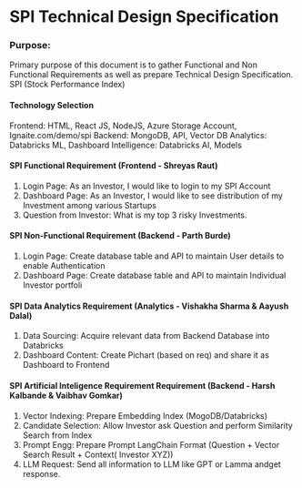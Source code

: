 # SPI Technical Design Specification

### Purpose:
Primary purpose of this document is to gather Functional and Non Functional Requirements as well as prepare Technical Design Specification.
SPI (Stock Performance Index)

#### Technology Selection
Frontend: HTML, React JS, NodeJS, Azure Storage Account, Ignaite.com/demo/spi
Backend: MongoDB, API, Vector DB
Analytics: Databricks ML, Dashboard
Intelligence: Databricks AI, Models

#### SPI Functional Requirement (Frontend - Shreyas Raut)
1. Login Page: As an Investor, I would like to login to my SPI Account
2. Dashboard Page: As an Investor, I would like to see distribution of my Investment among various Startups
3. Question from Investor: What is my top 3 risky Investments.

#### SPI Non-Functional Requirement (Backend - Parth Burde)
1. Login Page: Create database table and API to maintain User details to enable Authentication
2. Dashboard Page: Create database table and API to maintain Individual Investor portfoli

#### SPI Data Analytics Requirement (Analytics - Vishakha Sharma & Aayush Dalal)
1. Data Sourcing: Acquire relevant data from Backend Database into Databricks
2. Dashboard Content: Create Pichart (based on req) and share it as Dashboard to Frontend

#### SPI Artificial Inteligence Requirement Requirement (Backend - Harsh Kalbande & Vaibhav Gomkar)
1. Vector Indexing: Prepare Embedding Index (MogoDB/Databricks)
2. Candidate Selection: Allow Investor ask Question and perform Similarity Search from Index
3. Prompt Engg: Prepare Prompt LangChain Format (Question + Vector Search Result + Context( Investor XYZ))
4. LLM Request: Send all information to LLM like GPT or Lamma andget response.
